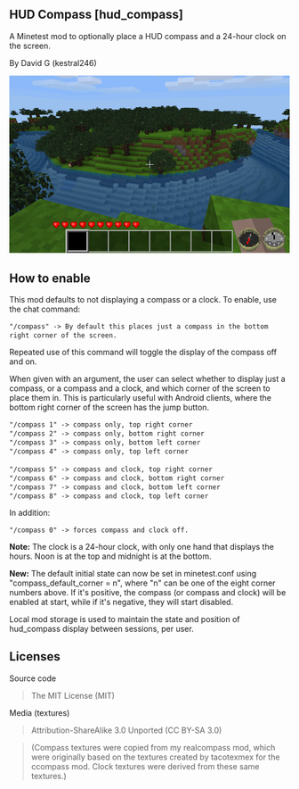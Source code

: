 HUD Compass [hud_compass]
-------------------------

A Minetest mod to optionally place a HUD compass and a 24-hour clock on the screen.

By David G (kestral246)

![HUD Compass Screenshot](screenshot.png "hud_compass")

How to enable
-------------

This mod defaults to not displaying a compass or a clock. To enable, use the chat command:

	"/compass" -> By default this places just a compass in the bottom right corner of the screen.

Repeated use of this command will toggle the display of the compass off and on.

When given with an argument, the user can select whether to display just a compass, or a compass and a clock, and which corner of the screen to place them in. This is particularly useful with Android clients, where the bottom right corner of the screen has the jump button.

	"/compass 1" -> compass only, top right corner
	"/compass 2" -> compass only, bottom right corner
	"/compass 3" -> compass only, bottom left corner
	"/compass 4" -> compass only, top left corner
	
	"/compass 5" -> compass and clock, top right corner
	"/compass 6" -> compass and clock, bottom right corner
	"/compass 7" -> compass and clock, bottom left corner
	"/compass 8" -> compass and clock, top left corner

In addition:

	"/compass 0" -> forces compass and clock off.

**Note:** The clock is a 24-hour clock, with only one hand that displays the hours. Noon is at the top and midnight is at the bottom.

**New:** The default initial state can now be set in minetest.conf using "compass\_default\_corner = n", where "n" can be one of the eight corner numbers above. If it's positive, the compass (or compass and clock) will be enabled at start, while if it's negative, they will start disabled.

Local mod storage is used to maintain the state and position of hud_compass display between sessions, per user.


Licenses
--------
Source code

> The MIT License (MIT)

Media (textures)

> Attribution-ShareAlike 3.0 Unported (CC BY-SA 3.0)

> (Compass textures were copied from my realcompass mod, which were originally based on the textures created by tacotexmex for the ccompass mod. Clock textures were derived from these same textures.)







